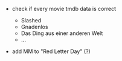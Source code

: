 - check if every movie tmdb data is correct

  - Slashed
  - Gnadenlos
  - Das Ding aus einer anderen Welt
  - ...

- add MM to "Red Letter Day" (?)
